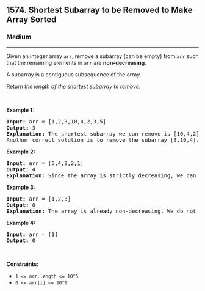 <h2>1574. Shortest Subarray to be Removed to Make Array Sorted</h2><h3>Medium</h3><hr><div><p>Given an integer array&nbsp;<code>arr</code>, remove a&nbsp;subarray (can be empty) from&nbsp;<code>arr</code>&nbsp;such that the remaining elements in <code>arr</code>&nbsp;are <strong>non-decreasing</strong>.</p>

<p>A subarray is a contiguous&nbsp;subsequence of the array.</p>

<p>Return&nbsp;<em>the length of the shortest subarray to remove</em>.</p>

<p>&nbsp;</p>
<p><strong>Example 1:</strong></p>

<pre><strong>Input:</strong> arr = [1,2,3,10,4,2,3,5]
<strong>Output:</strong> 3
<strong>Explanation: </strong>The shortest subarray we can remove is [10,4,2] of length 3. The remaining elements after that will be [1,2,3,3,5] which are sorted.
Another correct solution is to remove the subarray [3,10,4].</pre>

<p><strong>Example 2:</strong></p>

<pre><strong>Input:</strong> arr = [5,4,3,2,1]
<strong>Output:</strong> 4
<strong>Explanation: </strong>Since the array is strictly decreasing, we can only keep a single element. Therefore we need to remove a subarray of length 4, either [5,4,3,2] or [4,3,2,1].
</pre>

<p><strong>Example 3:</strong></p>

<pre><strong>Input:</strong> arr = [1,2,3]
<strong>Output:</strong> 0
<strong>Explanation: </strong>The array is already non-decreasing. We do not need to remove any elements.
</pre>

<p><strong>Example 4:</strong></p>

<pre><strong>Input:</strong> arr = [1]
<strong>Output:</strong> 0
</pre>

<p>&nbsp;</p>
<p><strong>Constraints:</strong></p>

<ul>
	<li><code>1 &lt;= arr.length &lt;= 10^5</code></li>
	<li><code>0 &lt;= arr[i] &lt;= 10^9</code></li>
</ul>
</div>